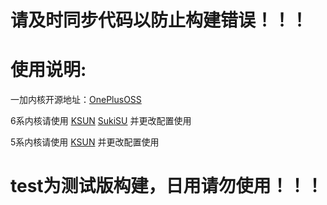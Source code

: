 # 请及时同步代码以防止构建错误！！！

# 使用说明:
一加内核开源地址：[OnePlusOSS](https://github.com/OnePlusOSS/kernel_manifest)

6系内核请使用 [KSUN](https://github.com/Xiaomichael/OnePlus-Actions/actions/workflows/KSUN-SUSFS-12.yml) [SukiSU](https://github.com/Xiaomichael/OnePlus-Actions/actions/workflows/SukiSU-12.yml) 并更改配置使用

5系内核请使用 [KSUN](https://github.com/Xiaomichael/OnePlus-Actions/actions/workflows/KSUN-SUSFS-11.yml) 并更改配置使用

# test为测试版构建，日用请勿使用！！！

